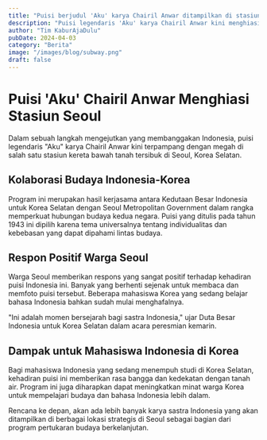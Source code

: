 ```yaml
---
title: "Puisi berjudul 'Aku' karya Chairil Anwar ditampilkan di stasiun kereta bawah tanah kota Seoul"
description: "Puisi legendaris 'Aku' karya Chairil Anwar kini menghiasi dinding stasiun kereta bawah tanah Seoul, Korea Selatan, sebagai bagian dari program pertukaran budaya Indonesia-Korea."
author: "Tim KaburAjaDulu"
pubDate: 2024-04-03
category: "Berita"
image: "/images/blog/subway.png"
draft: false
---
```


# Puisi 'Aku' Chairil Anwar Menghiasi Stasiun Seoul

Dalam sebuah langkah mengejutkan yang membanggakan Indonesia, puisi legendaris "Aku" karya Chairil Anwar kini terpampang dengan megah di salah satu stasiun kereta bawah tanah tersibuk di Seoul, Korea Selatan.

## Kolaborasi Budaya Indonesia-Korea

Program ini merupakan hasil kerjasama antara Kedutaan Besar Indonesia untuk Korea Selatan dengan Seoul Metropolitan Government dalam rangka memperkuat hubungan budaya kedua negara. Puisi yang ditulis pada tahun 1943 ini dipilih karena tema universalnya tentang individualitas dan kebebasan yang dapat dipahami lintas budaya.

## Respon Positif Warga Seoul

Warga Seoul memberikan respons yang sangat positif terhadap kehadiran puisi Indonesia ini. Banyak yang berhenti sejenak untuk membaca dan memfoto puisi tersebut. Beberapa mahasiswa Korea yang sedang belajar bahasa Indonesia bahkan sudah mulai menghafalnya.

"Ini adalah momen bersejarah bagi sastra Indonesia," ujar Duta Besar Indonesia untuk Korea Selatan dalam acara peresmian kemarin.

## Dampak untuk Mahasiswa Indonesia di Korea

Bagi mahasiswa Indonesia yang sedang menempuh studi di Korea Selatan, kehadiran puisi ini memberikan rasa bangga dan kedekatan dengan tanah air. Program ini juga diharapkan dapat meningkatkan minat warga Korea untuk mempelajari budaya dan bahasa Indonesia lebih dalam.

Rencana ke depan, akan ada lebih banyak karya sastra Indonesia yang akan ditampilkan di berbagai lokasi strategis di Seoul sebagai bagian dari program pertukaran budaya berkelanjutan.